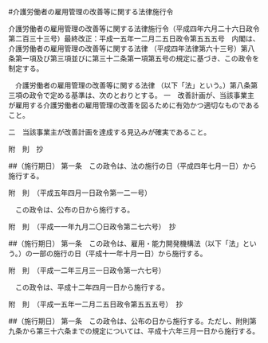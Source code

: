 #介護労働者の雇用管理の改善等に関する法律施行令


介護労働者の雇用管理の改善等に関する法律施行令（平成四年六月二十六日政令第二百三十三号）最終改正：平成一五年一二月二五日政令第五五五号　内閣は、介護労働者の雇用管理の改善等に関する法律
（平成四年法律第六十三号）第八条第一項及び第三項並びに第三十二条第一項第五号の規定に基づき、この政令を制定する。


　介護労働者の雇用管理の改善等に関する法律
（以下「法」という。）第八条第三項の政令で定める基準は、次のとおりとする。
一　改善計画が、当該事業主が雇用する介護労働者の雇用管理の改善を図るために有効かつ適切なものであること。

二　当該事業主が改善計画を達成する見込みが確実であること。





附　則　抄


##（施行期日）
第一条　この政令は、法の施行の日（平成四年七月一日）から施行する。


附　則　（平成五年四月一日政令第一二一号）


　この政令は、公布の日から施行する。


附　則　（平成一一年九月二〇日政令第二七六号）　抄


##（施行期日）
第一条　この政令は、雇用・能力開発機構法（以下「法」という。）の一部の施行の日（平成十一年十月一日）から施行する。


附　則　（平成一二年三月三一日政令第一六七号）


　この政令は、平成十二年四月一日から施行する。


附　則　（平成一五年一二月二五日政令第五五五号）　抄


##（施行期日）
第一条　この政令は、公布の日から施行する。ただし、附則第九条から第三十六条までの規定については、平成十六年三月一日から施行する。





